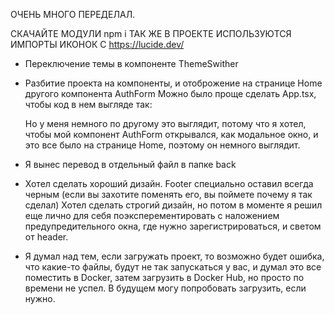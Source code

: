 ОЧЕНЬ МНОГО ПЕРЕДЕЛАЛ.

СКАЧАЙТЕ МОДУЛИ npm i
ТАК ЖЕ В ПРОЕКТЕ ИСПОЛЬЗУЮТСЯ ИМПОРТЫ ИКОНОК С https://lucide.dev/

- Переключение темы в компоненте ThemeSwither
- Разбитие проекта на компоненты, и отоброжение на странице Home другого компонента AuthForm
  Можно было проще сделать App.tsx, чтобы код в нем выгляде так:

  <!-- <Router>
    <Route element={<Layout />} path="/">
        <Route element={<Home />} index/>
    </Route>
  </Route> -->

  Но у меня немного по другому это выглядит, потому что я хотел, чтобы мой компонент AuthForm открывался,
  как модальное окно, и это все было на странице Home, поэтому он немного выглядит.

- Я вынес перевод в отдельный файл в папке back
- Хотел сделать хороший дизайн. Footer специально оставил всегда черным (если вы захотите поменять его, вы поймете
  почему я так сделал)
  Хотел сделать строгий дизайн, но потом в моменте я решил еще лично для себя поэксперементировать с наложением
  предупредительного окна, где нужно зарегистрироваться, и светом от header.
- Я думал над тем, если загружать проект, то возможно будет ошибка, что какие-то файлы, будут не так запускаться
  у вас, и думал это все поместить в Docker, затем загрузить в Docker Hub, но просто по времени не успел. В будущем могу
  попробовать загрузить, если нужно.
